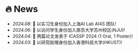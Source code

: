 # 🔥 News
- *2024.08*: 🎉 以实习生身份加入上海AI Lab AI4S 团队!
- *2024.06*: 🎉 以访问学生身份加入南京大学苏州校区(NJU)!
- *2024.04*: 🎉 两篇论文发表于 ICASSP 2024 (1 Oral, 1 Poster)!
- *2024.03*: 🎉 以研究助理身份加入香港科技大学(HKUST)!
